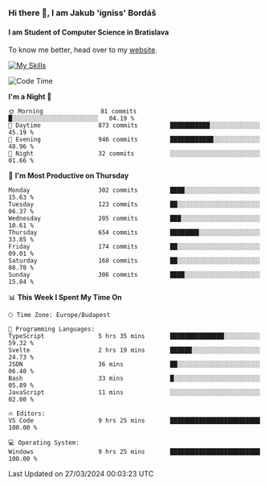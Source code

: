 ### Hi there 👋, I am Jakub 'igniss' Bordáš

#### I am Student of Computer Science in Bratislava
To know me better, head over to my [website](https://bordas.sk).

[![My Skills](https://skillicons.dev/icons?i=js,html,css,figma,svelte,java,kotlin,python,postgresql,typescript,nest,nodejs)](https://bordas.sk)


<!--START_SECTION:waka-->
![Code Time](http://img.shields.io/badge/Code%20Time-1%2C448%20hrs%2050%20mins-blue)

**I'm a Night 🦉** 

```text
🌞 Morning                81 commits          █░░░░░░░░░░░░░░░░░░░░░░░░   04.19 % 
🌆 Daytime                873 commits         ███████████░░░░░░░░░░░░░░   45.19 % 
🌃 Evening                946 commits         ████████████░░░░░░░░░░░░░   48.96 % 
🌙 Night                  32 commits          ░░░░░░░░░░░░░░░░░░░░░░░░░   01.66 % 
```
📅 **I'm Most Productive on Thursday** 

```text
Monday                   302 commits         ████░░░░░░░░░░░░░░░░░░░░░   15.63 % 
Tuesday                  123 commits         ██░░░░░░░░░░░░░░░░░░░░░░░   06.37 % 
Wednesday                205 commits         ███░░░░░░░░░░░░░░░░░░░░░░   10.61 % 
Thursday                 654 commits         ████████░░░░░░░░░░░░░░░░░   33.85 % 
Friday                   174 commits         ██░░░░░░░░░░░░░░░░░░░░░░░   09.01 % 
Saturday                 168 commits         ██░░░░░░░░░░░░░░░░░░░░░░░   08.70 % 
Sunday                   306 commits         ████░░░░░░░░░░░░░░░░░░░░░   15.84 % 
```


📊 **This Week I Spent My Time On** 

```text
🕑︎ Time Zone: Europe/Budapest

💬 Programming Languages: 
TypeScript               5 hrs 35 mins       ███████████████░░░░░░░░░░   59.32 % 
Svelte                   2 hrs 19 mins       ██████░░░░░░░░░░░░░░░░░░░   24.73 % 
JSON                     36 mins             ██░░░░░░░░░░░░░░░░░░░░░░░   06.40 % 
Bash                     33 mins             █░░░░░░░░░░░░░░░░░░░░░░░░   05.89 % 
JavaScript               11 mins             ░░░░░░░░░░░░░░░░░░░░░░░░░   02.00 % 

🔥 Editors: 
VS Code                  9 hrs 25 mins       █████████████████████████   100.00 % 

💻 Operating System: 
Windows                  9 hrs 25 mins       █████████████████████████   100.00 % 
```


 Last Updated on 27/03/2024 00:03:23 UTC
<!--END_SECTION:waka-->
